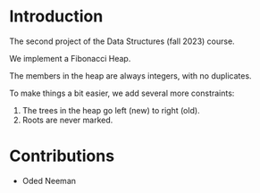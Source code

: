 # Introduction
The second project of the Data Structures (fall 2023) course.

We implement a Fibonacci Heap.

The members in the heap are always integers, with no duplicates.

To make things a bit easier, we add several more constraints:

1. The trees in the heap go left (new) to right (old).
2. Roots are never marked.

# Contributions
- Oded Neeman